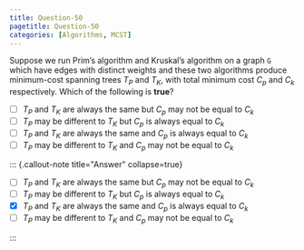 ```yaml
---
title: Question-50
pagetitle: Question-50
categories: [Algorithms, MCST]
---
```


Suppose we run Prim’s algorithm and Kruskal’s algorithm on a graph `G` which have edges with distinct weights and these two algorithms produce minimum-cost spanning trees $T_P$ and $T_K$, with total minimum cost $C_p$ and $C_k$ respectively. Which of the following is **true**? 

- [ ] $T_P$ and $T_K$  are always the same  but $C_p$ may not be equal to $C_k$
- [ ] $T_P$ may be different to $T_K$ but $C_p$ is always equal to $C_k$
- [ ] $T_P$ and $T_K$  are always the same and $C_p$ is always equal to $C_k$
- [ ] $T_P$ may be different to $T_K$ and $C_p$ may not be equal to $C_k$

::: {.callout-note title="Answer" collapse=true}

- [ ] $T_P$ and $T_K$  are always the same  but $C_p$ may not be equal to $C_k$
- [ ] $T_P$ may be different to $T_K$ but $C_p$ is always equal to $C_k$
- [x] $T_P$ and $T_K$  are always the same and $C_p$ is always equal to $C_k$
- [ ] $T_P$ may be different to $T_K$ and $C_p$ may not be equal to $C_k$

:::
